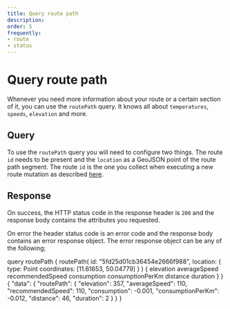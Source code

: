 ```yaml
---
title: Query route path
description: 
order: 5
frequently: 
- route
- status
---
```


# Query route path
Whenever you need more information about your route or a certain section of it, you can use the `routePath` query. It knows all about `temperatures`, `speeds`, `elevation` and more. 

## Query
To use the `routePath` query you will need to configure two things. The route `id` needs to be present and the `location` as a GeoJSON point of the route path segment. The route `id` is the one you collect when executing a new route mutation as described [here]().

<schema name="routePath" :frequent="frequently"></schema>

## Response
On success, the HTTP status code in the response header is `200` and the response body contains the attributes you requested.

On error the header status code is an error code and the response body contains an error response object. The error response object can be any of the following;

<errors name="routePath"></errors>

<playground url="https://playground.chargetrip.com/page=getRoute">
<code-block lang="graphql" query="routePath">
query routePath {
  routePath(
    id: "5fd25d01cb36454e2666f988", 
    location: {
      type: Point
      coordinates: [11.61653, 50.04779]
    }
  ) {
  	elevation
    averageSpeed
    recommendedSpeed
    consumption
    consumptionPerKm
    distance
    duration
  }
}
</code-block>
<code-block lang="json">
{
  "data": {
    "routePath": {
      "elevation": 357,
      "averageSpeed": 110,
      "recommendedSpeed": 110,
      "consumption": -0.001,
      "consumptionPerKm": -0.012,
      "distance": 46,
      "duration": 2
    }
  }
}
</code-block>
</playground>
